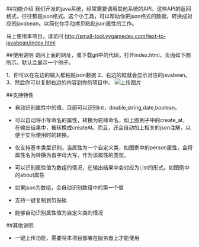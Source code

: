##功能介绍
我们开发的java系统，经常需要调用其他系统的API。这些API的返回格式，往往都是json格式。这个小工具，可以帮助你把json格式的数据，转换成对应的javabean。以简化你手动拷贝粘贴json属性的工作。

马上使用本项目，请访问
http://small-tool.yygamedev.com/text-to-javabean/index.html


##使用说明
访问上面的网址，或下载git中的代码，打开index.html。页面如下图所示。默认会展示一个例子。

1、你可以在左边的输入框粘贴json数据
2、右边的框就会显示对应的javabean。
3、然后你可以复制右边的内容到你的项目中。
![上传图片](http://image.game.yy.com/o/cloudapp/25586759/170x170/201506-534396a6_9bf5_4939_88a0_9c490aea1fb8.png)

##支持特性
- 自动识别属性中的值，目前可以识别int，double,string,date,boolean。

- 可以自动将小写命名的属性，转换为驼峰命名，如上图例子中的create_at，在输出结果中，被转换成createAt。而且，还会自动加上相关的json注解，以便于实际使用时的转换。

- 仅支持基本类型识别。当属性为一个自定义类，如图例中的person属性，会将属性名为转换为首字母大写，作为该属性的类型。

- 可以识别属性值为数组的情况，在输出结果中会对应为List<xx>的形式。如图例中的about属性

- 如果json为数组，会自动识别数组中的第一个值

- 支持一键复制到剪贴板

- 能够自动识别属性值为自定义类的情况


##其他说明
- 一键上传功能，需要将本项目部署在服务器上才能使用